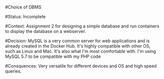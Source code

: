 #Choice of DBMS

#Status: Incomplete

#Context: Assignment 2 for designing a simple database and run containers to display the database on a webserver.

#Decision: MySQL is a very common server for web applications and is already created in the Docker Hub. It's highly compatible with other OS, such as Linux and Mac. It's also what I'm most comfortable with. I'm using MySQL 5.7 to be compatible with my PHP code

#Consquences: Very versatile for different devices and OS and high speed queries.